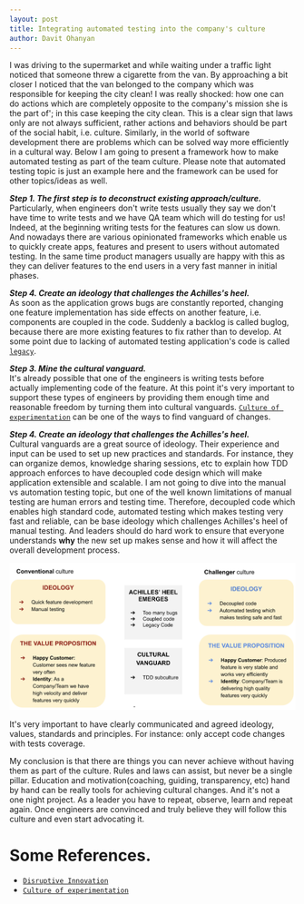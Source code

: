 ```yaml
---
layout: post
title: Integrating automated testing into the company's culture
author: Davit Ohanyan
---
```


I was driving to the supermarket and while waiting under a traffic light noticed that someone threw a cigarette from the van. By approaching a bit closer I noticed that the van belonged to the company which was responsible for keeping the city clean!
I was really shocked: how one can do actions which are completely opposite to the company's mission she is the part of'; in this case keeping the city clean.
This is a clear sign that laws only are not always sufficient, rather actions and behaviors should be part of the social habit, i.e. culture. Similarly, in the world of software development there are problems which can be solved way more efficiently in a cultural way.
Below I am going to present a framework how to make automated testing as part of the team culture. Please note that automated testing topic is just an example here and the framework can be used for other topics/ideas as well.

__*Step 1. The first step is to deconstruct existing approach/culture.*__  
Particularly, when engineers don't write tests usually they say we don't have time to write tests and we have QA team which will do testing for us! Indeed, at the beginning writing tests for the features can slow us down. And nowadays there are various opinionated frameworks which enable us to quickly create apps, features and present to users without automated testing. In the same time product managers usually are happy with this as they can deliver features to the end users in a very fast manner in initial phases.

__*Step 4. Create an ideology that challenges the Achilles's heel.*__  
As soon as the application grows bugs are constantly reported, changing one feature implementation has side effects on another feature, i.e. components are coupled in the code. Suddenly a backlog is called buglog, because there are more existing features to fix rather than to develop. At some point due to lacking of automated testing application's code is called [`legacy`]([https://softwareengineering.stackexchange.com/questions/94007/when-is-code-legacy/94011#94011]).

__*Step 3. Mine the cultural vanguard.*__  
It's already possible that one of the engineers is writing tests before actually implementing code of the feature. At this point it's very important to support these types of engineers by providing them enough time and reasonable freedom by turning them into cultural vanguards. [`Culture of experimentation`](https://hbr.org/2020/03/productive-innovation?ab=hero-main-text#building-a-culture-of-experimentation) can be one of the ways to find vanguard of changes.

__*Step 4. Create an ideology that challenges the Achilles's heel.*__  
Cultural vanguards are a great source of ideology. Their experience and input can be used to set up new practices and standards. For instance, they can organize demos, knowledge sharing sessions, etc to explain how TDD approach enforces to have decoupled code design which will make application extensible and scalable. I am not going to dive into the manual vs automation testing topic, but one of the well known limitations of manual testing are human errors and testing time. Therefore, decoupled code which enables high standard code, automated testing which makes testing very fast and reliable, can be base ideology which challenges Achilles's heel of manual testing. And leaders should do hard work to ensure that everyone understands **why** the new set up makes sense and how it will affect the overall development process.


![Cultural change framework](/images/culture_change.png)

It's very important to have clearly communicated and agreed ideology, values, standards and principles. For instance: only accept code changes with tests coverage.

My conclusion is that there are things you can never achieve without having them as part of the culture. Rules and laws can assist, but never be a single pillar. Education and motivation(coaching, guiding, transparency, etc) hand by hand can be really  tools for achieving cultural changes. And it's not a one night project. As a leader you have to repeat, observe, learn and repeat again. Once engineers are convinced and truly believe they will follow this culture and even start advocating it.

# Some References.
- [`Disruptive Innovation`](https://hbr.org/2015/12/what-is-disruptive-innovation)
- [`Culture of experimentation`](https://hbr.org/2020/03/productive-innovation?ab=hero-main-text#building-a-culture-of-experimentation)